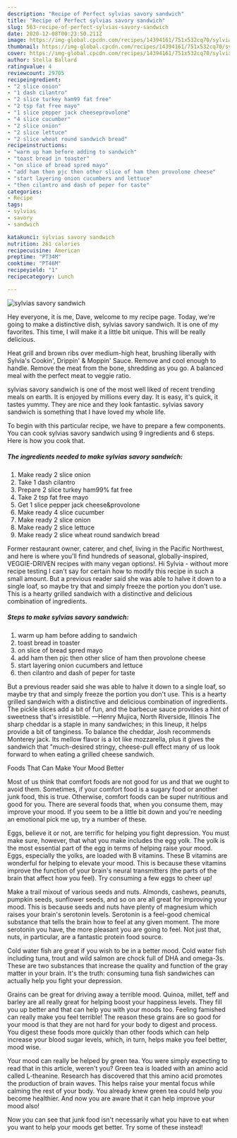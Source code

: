 ```yaml
---
description: "Recipe of Perfect sylvias savory sandwich"
title: "Recipe of Perfect sylvias savory sandwich"
slug: 563-recipe-of-perfect-sylvias-savory-sandwich
date: 2020-12-08T00:23:50.211Z
image: https://img-global.cpcdn.com/recipes/14394161/751x532cq70/sylvias-savory-sandwich-recipe-main-photo.jpg
thumbnail: https://img-global.cpcdn.com/recipes/14394161/751x532cq70/sylvias-savory-sandwich-recipe-main-photo.jpg
cover: https://img-global.cpcdn.com/recipes/14394161/751x532cq70/sylvias-savory-sandwich-recipe-main-photo.jpg
author: Stella Ballard
ratingvalue: 4
reviewcount: 29705
recipeingredient:
- "2 slice onion"
- "1 dash cilantro"
- "2 slice turkey ham99 fat free"
- "2 tsp fat free mayo"
- "1 slice pepper jack cheeseprovolone"
- "4 slice cucumber"
- "2 slice onion"
- "2 slice lettuce"
- "2 slice wheat round sandwich bread"
recipeinstructions:
- "warm up ham before adding to sandwich"
- "toast bread in toaster"
- "on slice of bread spred mayo"
- "add ham then pjc then other slice of ham then provolone cheese"
- "start layering onion cucumbers and lettuce"
- "then cilantro and dash of peper for taste"
categories:
- Recipe
tags:
- sylvias
- savory
- sandwich

katakunci: sylvias savory sandwich 
nutrition: 261 calories
recipecuisine: American
preptime: "PT34M"
cooktime: "PT46M"
recipeyield: "1"
recipecategory: Lunch

---
```



![sylvias savory sandwich](https://img-global.cpcdn.com/recipes/14394161/751x532cq70/sylvias-savory-sandwich-recipe-main-photo.jpg)

Hey everyone, it is me, Dave, welcome to my recipe page. Today, we're going to make a distinctive dish, sylvias savory sandwich. It is one of my favorites. This time, I will make it a little bit unique. This will be really delicious.

Heat grill and brown ribs over medium-high heat, brushing liberally with Sylvia&#39;s Cookin&#39;, Drippin&#39; &amp; Moppin&#39; Sauce. Remove and cool enough to handle. Remove the meat from the bone, shredding as you go. A balanced meal with the perfect meat to veggie ratio.

sylvias savory sandwich is one of the most well liked of recent trending meals on earth. It is enjoyed by millions every day. It is easy, it's quick, it tastes yummy. They are nice and they look fantastic. sylvias savory sandwich is something that I have loved my whole life.


To begin with this particular recipe, we have to prepare a few components. You can cook sylvias savory sandwich using 9 ingredients and 6 steps. Here is how you cook that.

<!--inarticleads1-->

##### The ingredients needed to make sylvias savory sandwich:

1. Make ready 2 slice onion
1. Take 1 dash cilantro
1. Prepare 2 slice turkey ham99% fat free
1. Take 2 tsp fat free mayo
1. Get 1 slice pepper jack cheese&amp;provolone
1. Make ready 4 slice cucumber
1. Make ready 2 slice onion
1. Make ready 2 slice lettuce
1. Make ready 2 slice wheat round sandwich bread


Former restaurant owner, caterer, and chef, living in the Pacific Northwest, and here is where you&#39;ll find hundreds of seasonal, globally-inspired, VEGGIE-DRIVEN recipes with many vegan options!. Hi Sylvia - without more recipe testing I can&#39;t say for certain how to modify this recipe in such a small amount. But a previous reader said she was able to halve it down to a single loaf, so maybe try that and simply freeze the portion you don&#39;t use. This is a hearty grilled sandwich with a distinctive and delicious combination of ingredients. 

<!--inarticleads2-->

##### Steps to make sylvias savory sandwich:

1. warm up ham before adding to sandwich
1. toast bread in toaster
1. on slice of bread spred mayo
1. add ham then pjc then other slice of ham then provolone cheese
1. start layering onion cucumbers and lettuce
1. then cilantro and dash of peper for taste


But a previous reader said she was able to halve it down to a single loaf, so maybe try that and simply freeze the portion you don&#39;t use. This is a hearty grilled sandwich with a distinctive and delicious combination of ingredients. The pickle slices add a bit of fun, and the barbecue sauce provides a hint of sweetness that&#39;s irresistible. —Henry Mujica, North Riverside, Illinois The sharp cheddar is a staple in many sandwiches; in this lineup, it helps provide a bit of tanginess. To balance the cheddar, Josh recommends Monterey jack. Its mellow flavor is a lot like mozzarella, plus it gives the sandwich that &#34;much-desired stringy, cheese-pull effect many of us look forward to when eating a grilled cheese sandwich. 

Foods That Can Make Your Mood Better


Most of us think that comfort foods are not good for us and that we ought to avoid them. Sometimes, if your comfort food is a sugary food or another junk food, this is true. Otherwise, comfort foods can be super nutritious and good for you. There are several foods that, when you consume them, may improve your mood. If you seem to be a little bit down and you're needing an emotional pick me up, try a number of these.

Eggs, believe it or not, are terrific for helping you fight depression. You must make sure, however, that what you make includes the egg yolk. The yolk is the most essential part of the egg in terms of helping raise your mood. Eggs, especially the yolks, are loaded with B vitamins. These B vitamins are wonderful for helping to elevate your mood. This is because these vitamins improve the function of your brain's neural transmitters (the parts of the brain that affect how you feel). Try consuming a few eggs to cheer up!

Make a trail mixout of various seeds and nuts. Almonds, cashews, peanuts, pumpkin seeds, sunflower seeds, and so on are all great for improving your mood. This is because seeds and nuts have plenty of magnesium which raises your brain's serotonin levels. Serotonin is a feel-good chemical substance that tells the brain how to feel at any given moment. The more serotonin you have, the more pleasant you are going to feel. Not just that, nuts, in particular, are a fantastic protein food source.

Cold water fish are great if you wish to be in a better mood. Cold water fish including tuna, trout and wild salmon are chock full of DHA and omega-3s. These are two substances that increase the quality and function of the gray matter in your brain. It's the truth: consuming tuna fish sandwiches can actually help you fight your depression. 

Grains can be great for driving away a terrible mood. Quinoa, millet, teff and barley are all really great for helping boost your happiness levels. They fill you up better and that can help you with your moods too. Feeling famished can really make you feel terrible! The reason these grains are so good for your mood is that they are not hard for your body to digest and process. You digest these foods more quickly than other foods which can help increase your blood sugar levels, which, in turn, helps make you feel better, mood wise.

Your mood can really be helped by green tea. You were simply expecting to read that in this article, weren't you? Green tea is loaded with an amino acid called L-theanine. Research has discovered that this amino acid promotes the production of brain waves. This helps raise your mental focus while calming the rest of your body. You already knew green tea could help you become healthier. And now you are aware that it can help improve your mood also!

Now you can see that junk food isn't necessarily what you have to eat when you want to help your moods get better. Try some of these instead!

